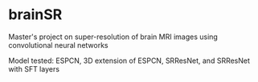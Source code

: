 # brainSR

Master's project on super-resolution of brain MRI images using convolutional neural networks

Model tested: ESPCN, 3D extension of ESPCN, SRResNet, and SRResNet with SFT layers

